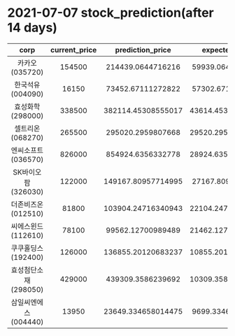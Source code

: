 # 2021-07-07 stock_prediction(after 14 days)

|   corp   |   current_price   |   prediction_price   |   expected_profit   |
|:--------:|:-----------------:|:--------------------:|:-------------------:|
|카카오(035720)|154500|214439.0644716216|59939.06447162159|
|한국석유(004090)|16150|73452.67111272822|57302.67111272822|
|효성화학(298000)|338500|382114.45308555017|43614.453085550165|
|셀트리온(068270)|265500|295020.2959807668|29520.295980766823|
|엔씨소프트(036570)|826000|854924.6356332778|28924.635633277823|
|SK바이오팜(326030)|122000|149167.80957714995|27167.80957714995|
|더존비즈온(012510)|81800|103904.24716340943|22104.247163409425|
|씨에스윈드(112610)|78100|99562.12700989489|21462.127009894888|
|쿠쿠홀딩스(192400)|126000|136855.20120683237|10855.201206832367|
|효성첨단소재(298050)|429000|439309.3586239692|10309.358623969194|
|삼일씨엔에스(004440)|13950|23649.334658014475|9699.334658014475|
